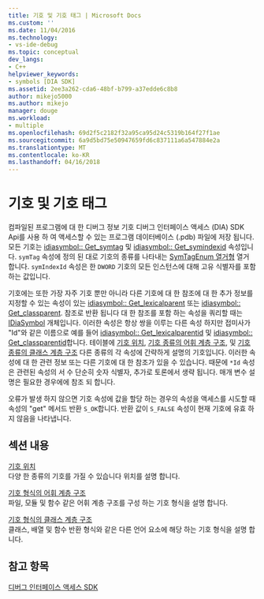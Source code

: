 ```yaml
---
title: 기호 및 기호 태그 | Microsoft Docs
ms.custom: ''
ms.date: 11/04/2016
ms.technology:
- vs-ide-debug
ms.topic: conceptual
dev_langs:
- C++
helpviewer_keywords:
- symbols [DIA SDK]
ms.assetid: 2ee3a262-cda6-48bf-b799-a37edde6c8b8
author: mikejo5000
ms.author: mikejo
manager: douge
ms.workload:
- multiple
ms.openlocfilehash: 69d2f5c2182f32a95ca95d24c5319b164f27f1ae
ms.sourcegitcommit: 6a9d5bd75e50947659fd6c837111a6a547884e2a
ms.translationtype: MT
ms.contentlocale: ko-KR
ms.lasthandoff: 04/16/2018
---
```

# <a name="symbols-and-symbol-tags"></a>기호 및 기호 태그
컴파일된 프로그램에 대 한 디버그 정보 기호 디버그 인터페이스 액세스 (DIA) SDK Api를 사용 하 여 액세스할 수 있는 프로그램 데이터베이스 (.pdb) 파일에 저장 됩니다. 모든 기호는 [idiasymbol:: Get_symtag](../../debugger/debug-interface-access/idiasymbol-get-symtag.md) 및 [idiasymbol:: Get_symindexid](../../debugger/debug-interface-access/idiasymbol-get-symindexid.md) 속성입니다. `symTag` 속성에 정의 된 대로 기호의 종류를 나타내는 [SymTagEnum 열거형](../../debugger/debug-interface-access/symtagenum.md) 열거 합니다. `symIndexId` 속성은 한 `DWORD` 기호의 모든 인스턴스에 대해 고유 식별자를 포함 하는 값입니다.  
  
 기호에는 또한 가장 자주 기호 뿐만 아니라 다른 기호에 대 한 참조에 대 한 추가 정보를 지정할 수 있는 속성이 있는 [idiasymbol:: Get_lexicalparent](../../debugger/debug-interface-access/idiasymbol-get-lexicalparent.md) 또는 [idiasymbol:: Get_classparent](../../debugger/debug-interface-access/idiasymbol-get-classparent.md). 참조로 반환 됩니다 대 한 참조를 포함 하는 속성을 쿼리할 때는 [IDiaSymbol](../../debugger/debug-interface-access/idiasymbol.md) 개체입니다. 이러한 속성은 항상 쌍을 이루는 다른 속성 하지만 접미사가 "Id"와 같은 이름으로 예를 들어 [idiasymbol:: Get_lexicalparentid](../../debugger/debug-interface-access/idiasymbol-get-lexicalparentid.md) 및 [idiasymbol:: Get_classparentid](../../debugger/debug-interface-access/idiasymbol-get-classparentid.md)합니다. 테이블에 [기호 위치](../../debugger/debug-interface-access/symbol-locations.md), [기호 종류의 어휘 계층 구조](../../debugger/debug-interface-access/lexical-hierarchy-of-symbol-types.md), 및 [기호 종류의 클래스 계층 구조](../../debugger/debug-interface-access/class-hierarchy-of-symbol-types.md) 다른 종류의 각 속성에 간략하게 설명의 기호입니다. 이러한 속성에 대 한 관련 정보 또는 다른 기호에 대 한 참조가 있을 수 있습니다. 때문에 `*Id` 속성은 관련된 속성의 서 수 단순히 숫자 식별자, 추가로 토론에서 생략 됩니다. 매개 변수 설명은 필요한 경우에에 참조 되 합니다.  
  
 오류가 발생 하지 않으면 기호 속성에 값을 할당 하는 경우의 속성을 액세스를 시도할 때 속성의 "get" 메서드 반환 `S_OK`합니다. 반환 값이 `S_FALSE` 속성이 현재 기호에 유효 하지 않음을 나타냅니다.  
  
## <a name="in-this-section"></a>섹션 내용  
 [기호 위치](../../debugger/debug-interface-access/symbol-locations.md)  
 다양 한 종류의 기호를 가질 수 있습니다 위치를 설명 합니다.  
  
 [기호 형식의 어휘 계층 구조](../../debugger/debug-interface-access/lexical-hierarchy-of-symbol-types.md)  
 파일, 모듈 및 함수 같은 어휘 계층 구조를 구성 하는 기호 형식을 설명 합니다.  
  
 [기호 형식의 클래스 계층 구조](../../debugger/debug-interface-access/class-hierarchy-of-symbol-types.md)  
 클래스, 배열 및 함수 반환 형식와 같은 다른 언어 요소에 해당 하는 기호 형식을 설명 합니다.  
  
## <a name="see-also"></a>참고 항목  
 [디버그 인터페이스 액세스 SDK](../../debugger/debug-interface-access/debug-interface-access-sdk.md)